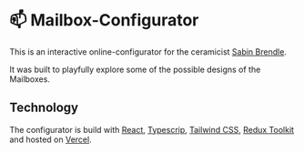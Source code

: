 # :mailbox: Mailbox-Configurator

This is an interactive online-configurator for the ceramicist [Sabin Brendle](https://sabin-brendle.de/briefkaesten). 

It was built to playfully explore some of the possible designs of the Mailboxes.



## Technology

The configurator is build with [React](https://reactjs.org/), [Typescrip](https://www.typescriptlang.org/), [Tailwind CSS](https://tailwindcss.com/), [Redux Toolkit](https://redux-toolkit.js.org/) and hosted on [Vercel](https://vercel.com/).

